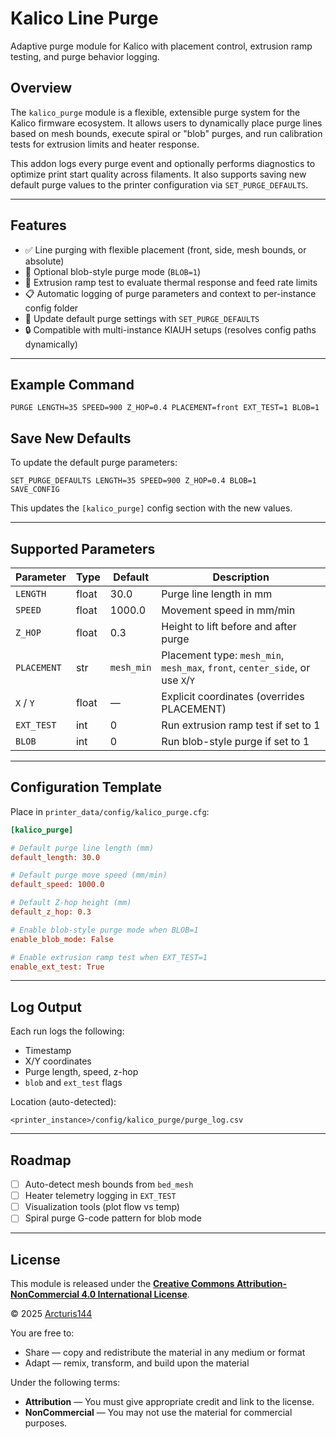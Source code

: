 # Kalico Line Purge

Adaptive purge module for Kalico with placement control, extrusion ramp testing, and purge behavior logging.

## Overview

The `kalico_purge` module is a flexible, extensible purge system for the Kalico firmware ecosystem. It allows users to dynamically place purge lines based on mesh bounds, execute spiral or "blob" purges, and run calibration tests for extrusion limits and heater response.

This addon logs every purge event and optionally performs diagnostics to optimize print start quality across filaments. It also supports saving new default purge values to the printer configuration via `SET_PURGE_DEFAULTS`.

---

## Features

* ✅ Line purging with flexible placement (front, side, mesh bounds, or absolute)
* 🔁 Optional blob-style purge mode (`BLOB=1`)
* 🧪 Extrusion ramp test to evaluate thermal response and feed rate limits
* 📋 Automatic logging of purge parameters and context to per-instance config folder
* 💾 Update default purge settings with `SET_PURGE_DEFAULTS`
* 🔒 Compatible with multi-instance KIAUH setups (resolves config paths dynamically)

---

## Example Command

```gcode
PURGE LENGTH=35 SPEED=900 Z_HOP=0.4 PLACEMENT=front EXT_TEST=1 BLOB=1
```

## Save New Defaults

To update the default purge parameters:

```gcode
SET_PURGE_DEFAULTS LENGTH=35 SPEED=900 Z_HOP=0.4 BLOB=1
SAVE_CONFIG
```

This updates the `[kalico_purge]` config section with the new values.

---

## Supported Parameters

| Parameter   | Type  | Default    | Description                                                                    |
| ----------- | ----- | ---------- | ------------------------------------------------------------------------------ |
| `LENGTH`    | float | 30.0       | Purge line length in mm                                                        |
| `SPEED`     | float | 1000.0     | Movement speed in mm/min                                                       |
| `Z_HOP`     | float | 0.3        | Height to lift before and after purge                                          |
| `PLACEMENT` | str   | `mesh_min` | Placement type: `mesh_min`, `mesh_max`, `front`, `center_side`, or use `X`/`Y` |
| `X` / `Y`   | float | —          | Explicit coordinates (overrides PLACEMENT)                                     |
| `EXT_TEST`  | int   | 0          | Run extrusion ramp test if set to 1                                            |
| `BLOB`      | int   | 0          | Run blob-style purge if set to 1                                               |

---

## Configuration Template

Place in `printer_data/config/kalico_purge.cfg`:

```ini
[kalico_purge]

# Default purge line length (mm)
default_length: 30.0

# Default purge move speed (mm/min)
default_speed: 1000.0

# Default Z-hop height (mm)
default_z_hop: 0.3

# Enable blob-style purge mode when BLOB=1
enable_blob_mode: False

# Enable extrusion ramp test when EXT_TEST=1
enable_ext_test: True
```

---

## Log Output

Each run logs the following:

* Timestamp
* X/Y coordinates
* Purge length, speed, z-hop
* `blob` and `ext_test` flags

Location (auto-detected):

```
<printer_instance>/config/kalico_purge/purge_log.csv
```

---

## Roadmap

* [ ] Auto-detect mesh bounds from `bed_mesh`
* [ ] Heater telemetry logging in `EXT_TEST`
* [ ] Visualization tools (plot flow vs temp)
* [ ] Spiral purge G-code pattern for blob mode

---

## License

This module is released under the **[Creative Commons Attribution-NonCommercial 4.0 International License](https://creativecommons.org/licenses/by-nc/4.0/)**.

© 2025 [Arcturis144](https://github.com/Arcturis144)

You are free to:

* Share — copy and redistribute the material in any medium or format
* Adapt — remix, transform, and build upon the material

Under the following terms:

* **Attribution** — You must give appropriate credit and link to the license.
* **NonCommercial** — You may not use the material for commercial purposes.
